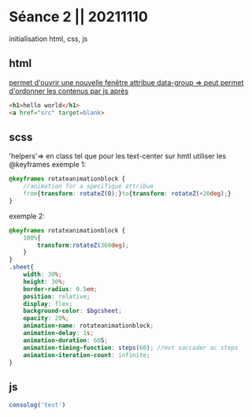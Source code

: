 # Séance 2 || 20211110
initialisation html, css, js 

## html
<a href="src" target=__blank__> permet d'ouvrir une nouvelle fenêtre
attribue data-group => peut permet d'ordonner les contenus par js après 
````html
<h1>hello world</h1>
<a href="src" target=blank>
````

## scss
'helpers'=> en class tel que pour les text-center sur hmtl
utiliser les @keyframes 
exemple 1: 
````scss
@keyframes rotateanimationblock {
    //animation for a specifique attribue
    from{transform: rotateZ(O);}to{transform: rotateZ(+20deg);}
}
````
exemple 2: 
````scss
@keyframes rotateanimationblock {
    100%{
        transform:rotateZ(360deg);
    }
}
.sheet{
    width: 30%;
    height: 30%;
    border-radius: 0.5em;
    position: relative;
    display: flex;
    background-color: $bgcsheet;
    opacity: 20%;
    animation-name: rotateanimationblock;
    animation-delay: 1s;
    animation-duration: 60S;
    animation-timing-function: steps(60); //mvt saccader ac steps
    animation-iteration-count: infinite;
}
````

## js
````javascript
consolog('test')
````
